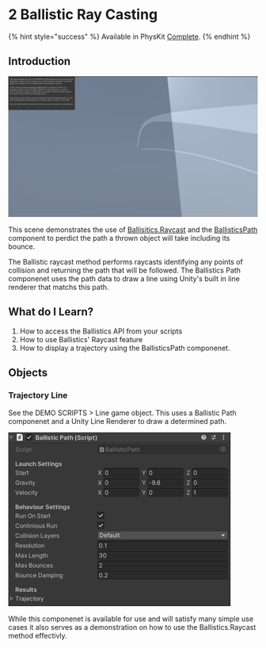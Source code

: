 # 2 Ballistic Ray Casting



{% hint style="success" %}
Available in PhysKit [Complete](https://prf.hn/l/rpoyznk).
{% endhint %}

## Introduction

![](<../../../../.gitbook/assets/image (162).png>)

This scene demonstrates the use of [Ballisitics.Raycast](../../api/ballistics.md#raycast) and the [BallisticsPath](../../components/ballistic-path.md) component to perdict the path a thrown object will take including its bounce.

The Ballistic raycast method performs raycasts identifying any points of collision and returning the path that will be followed. The Ballistics Path componenet uses the path data to draw a line using Unity's built in line renderer that matchs this path.

## What do I Learn?

1. How to access the Ballistics API from your scripts
2. How to use Ballistics' Raycast feature
3. How to display a trajectory using the BallisticsPath componenet.

## Objects

### Trajectory Line

See the DEMO SCRIPTS > Line game object. This uses a Ballistic Path componenet and a Unity Line Renderer to draw a determined path.

![](<../../../../.gitbook/assets/image (187).png>)

While this componenet is available for use and will satisfy many simple use cases it also serves as a demonstration on how to use the Ballistics.Raycast method effectivly.
